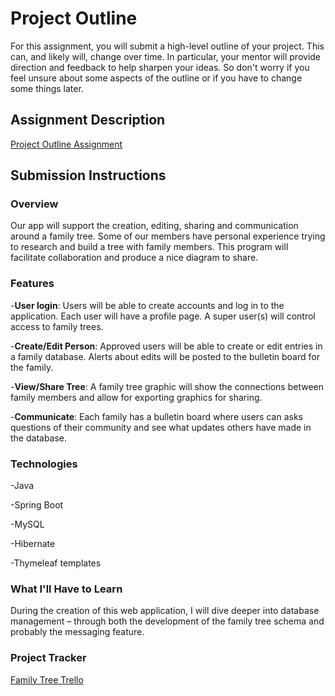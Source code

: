 # Project Outline
For this assignment, you will submit a high-level outline of your project. This can, and likely will, change over time. In particular, your mentor will provide direction and feedback to help sharpen your ideas. So don't worry if you feel unsure about some aspects of the outline or if you have to change some things later.

## Assignment Description
[Project Outline Assignment](https://education.launchcode.org/liftoff/modules/assignments/project-outline)

## Submission Instructions

### Overview
Our app will support the creation, editing, sharing and communication around a family tree.
Some of our members have personal experience trying to research and build a tree with family members.
This program will facilitate collaboration and produce a nice diagram to share.
### Features
-**User login**: Users will be able to create accounts and log in to the application. Each user will have a profile page. A super user(s) will control access to family trees.

-**Create/Edit Person**: Approved users will be able to create or edit entries in a family database. Alerts about edits will be posted to the bulletin board for the family.

-**View/Share Tree**: A family tree graphic will show the connections between family members and allow for exporting graphics for sharing.

-**Communicate**: Each family has a bulletin board where users can asks questions of their community and see what updates others have made in the database.
### Technologies
-Java

-Spring Boot

-MySQL

-Hibernate

-Thymeleaf templates
### What I'll Have to Learn
During the creation of this web application, I will dive deeper into database management – through both the development of the family tree schema and probably the messaging feature.
### Project Tracker
[Family Tree Trello](https://trello.com/b/4YeLWqGq/family-tree)
